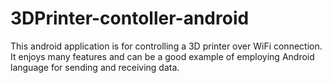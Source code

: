 # 3DPrinter-contoller-android
This android application is for controlling a 3D printer over WiFi connection.
It enjoys many features and can be a good example of employing Android language for sending and receiving data.
